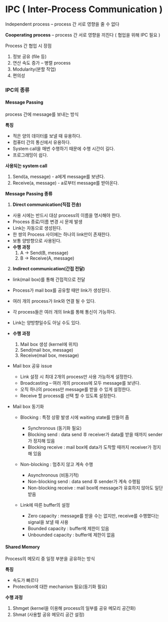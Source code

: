 # IPC ( Inter-Process Communication )

Independent process – process 간 서로 영향을 줄 수 없다

**Cooperating process** – process 간 서로 영향을 끼친다 ( 협업을 위해 IPC 필요 )

Process 간 협업 시 장점
1. 정보 공유 (file 등)
2. 연산 속도 증가 – 병렬 process
3. Modularity(분할 작업)
4. 편의성

   

### IPC의 종류

#### Message Passing
process 간에 message를 보내는 방식

**특징**
- 적은 양의 데이터를 보낼 때 유용하다.
- 컴퓨터 간의 통신에서 유용하다.
- System call을 매번 수행하기 때문에 수행 시간이 길다.
- 프로그래밍이 쉽다.

**사용되는 system call**
1. Send(a, message) - a에게 message를 보낸다.
2. Receive(a, message) - a로부터 message를 받아온다.

**Message Passing 종류**
1. **Direct communication(직접 전송)**

  - 사용 시에는 반드시 대상 process의 이름을 명시해야 한다.
  - Process 종료/이름 변경 시 문제 발생
  - Link는 자동으로 생성된다.
  - 한 쌍의 Process 사이에는 하나의 link만이 존재한다.
  - 보통 양방향으로 사용된다.
  - **수행 과정**
    1. A -&gt; Send(B, message)
    2. B -&gt; Receive(A, message)

2. **Indirect communication(간접 전달)**
  - link(mail box)를 통해 간접적으로 전달
  - Process가 mail box를 공유할 때만 link가 생성된다.
  - 여러 개의 process가 link와 연결 될 수 있다.
  - 각 process들은 여러 개의 link를 통해 통신이 가능하다.
  - Link는 양방향일수도 아닐 수도 있다.
  - **수행 과정**
    1. Mail box 생성 (kernel에 위치)
    2. Send(mail box, message)
    3. Receive(mail box, message)
  - Mail box 공유 issue
    - Link 설정 시 최대 2개의 process만 사용 가능하게 설정한다.
    - Broadcasting – 여러 개의 process에 모두 message를 보낸다.
    - 오직 하나의 process만 message를 받을 수 있게 설정한다.
    - Receive 할 process를 선택 할 수 있도록 설정한다.
  -  Mail box 동기화
  
     - Blocking : 특정 상황 발생 시에 waiting state를 만들어 줌
       - Synchronous (동기화 필요)
       - Blocking send : data send 후 receiver가 data를 받을 때까지 sender가 정지해 있음
       - Blocking receive : mail box에 data가 도착할 때까지 receiver가 정지해 있음
      
     - Non-blocking : 멈추지 않고 계속 수행
       - Asynchronous (비동기적)
       - Non-blocking send : data send 후 sender가 계속 수행됨
       - Non-blocking receive : mail box에 message가 유효하지 않아도 일단 받음
      
     - Link에 따른 buffer의 설정
       - Zero capacity : message를 받을 수는 없지만, receive를 수행했다는 signal을 보낼 때 사용
       - Bounded capacity : buffer에 제한이 있음
       - Unbounded capacity : buffer에 제한이 없음

#### Shared Memory
Process의 메모리 중 일정 부분을 공유하는 방식

**특징**
- 속도가 빠르다
- Protection에 대한 mechanism 필요(동기화 필요)

**수행 과정**
1. Shmget (kernel을 이용해 process의 일부를 공유 메모리 공간화)
2. Shmat (사용할 공유 메모리 공간 설정)
